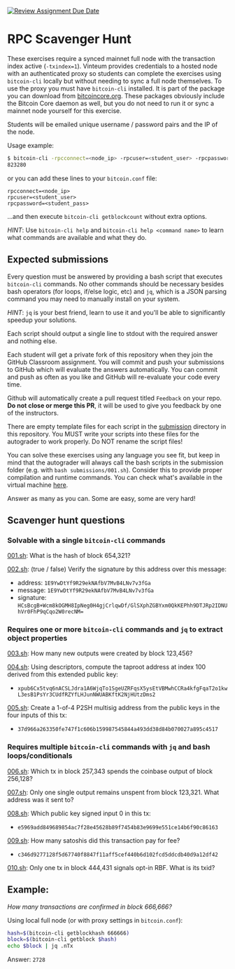 [![Review Assignment Due Date](https://classroom.github.com/assets/deadline-readme-button-22041afd0340ce965d47ae6ef1cefeee28c7c493a6346c4f15d667ab976d596c.svg)](https://classroom.github.com/a/0_jITv34)

# RPC Scavenger Hunt

These exercises require a synced mainnet full node with the transaction index
active (`-txindex=1`).
Vinteum provides credentials to a hosted node with an authenticated proxy so students can complete the exercises using `bitcoin-cli` locally but without needing to sync a full node themselves.
To use the proxy you must have `bitcoin-cli` installed.
It is part of the package you can download from [bitcoincore.org](https://bitcoincore.org/bin/bitcoin-core-30.0/).
These packages obviously include the Bitcoin Core daemon as well, but you do not
need to run it or sync a mainnet node yourself for this exercise.

Students will be emailed unique username / password pairs and the IP of the node.

Usage example:

```sh
$ bitcoin-cli -rpcconnect=<node_ip> -rpcuser=<student_user> -rpcpassword=<student_pass getblockcount
823280
```

or you can add these lines to your `bitcoin.conf` file:

```
rpcconnect=<node_ip>
rpcuser=<student_user>
rpcpassword=<student_pass>
```

...and then execute `bitcoin-cli getblockcount` without extra options.

_HINT_: Use `bitcoin-cli help` and `bitcoin-cli help <command name>` to learn what commands are available and what they do.

## Expected submissions

Every question must be answered by providing a bash script that executes `bitcoin-cli`
commands.
No other commands should be necessary besides bash operators (for loops, if/else logic, etc) and `jq`, which is a JSON parsing command you may need to manually install on your system.

_HINT_: `jq` is your best friend, learn to use it and you'll be able to significantly speedup your solutions.

Each script should output a single line to stdout with the required answer and nothing else.

Each student will get a private fork of this repository when they join the GitHub Classroom assignment.
You will commit and push your submissions to GitHub which will evaluate the answers automatically.
You can commit and push as often as you like and GitHub will re-evaluate your code
every time.

Github will automatically create a pull request titled `Feedback` on your repo.
**Do not close or merge this PR**, it will be used to give you feedback by one of the instructors.

There are empty template files for each script in the [submission](/submission) directory in this repository.
You MUST write your scripts into these files for the autograder to work properly.
Do NOT rename the script files!

You can solve these exercises using any language you see fit, but keep in mind that the autograder will always call the bash scripts in the submission folder (e.g. with `bash submissions/001.sh`).
Consider this to provide proper compilation and runtime commands.
You can check what's available in the virtual machine [here](https://github.com/actions/runner-images/blob/main/images/ubuntu/Ubuntu2404-Readme.md).

Answer as many as you can. Some are easy, some are very hard!

## Scavenger hunt questions

### Solvable with a single `bitcoin-cli` commands

[001.sh](/submission/001.sh): What is the hash of block 654,321?

[002.sh](/submission/002.sh): (true / false) Verify the signature by this address over this message:

- address: `1E9YwDtYf9R29ekNAfbV7MvB4LNv7v3fGa`
- message: `1E9YwDtYf9R29ekNAfbV7MvB4LNv7v3fGa`
- signature: `HCsBcgB+Wcm8kOGMH8IpNeg0H4gjCrlqwDf/GlSXphZGBYxm0QkKEPhh9DTJRp2IDNUhVr0FhP9qCqo2W0recNM=`

### Requires one or more `bitcoin-cli` commands and `jq` to extract object properties

[003.sh](/submission/003.sh): How many new outputs were created by block 123,456?

[004.sh](/submission/004.sh): Using descriptors, compute the taproot address at index 100 derived from this extended public key:

- `xpub6Cx5tvq6nACSLJdra1A6WjqTo1SgeUZRFqsX5ysEtVBMwhCCRa4kfgFqaT2o1kwL3esB1PsYr3CUdfRZYfLHJunNWUABKftK2NjHUtzDms2`

[005.sh](/submission/005.sh): Create a 1-of-4 P2SH multisig address from the public keys in the four inputs of this tx:

- `37d966a263350fe747f1c606b159987545844a493dd38d84b070027a895c4517`

### Requires multiple `bitcoin-cli` commands with `jq` and bash loops/conditionals

[006.sh](/submission/006.sh): Which tx in block 257,343 spends the coinbase output of block 256,128?

[007.sh](/submission/007.sh): Only one single output remains unspent from block 123,321. What address was it sent to?

[008.sh](/submission/008.sh): Which public key signed input 0 in this tx:

- `e5969add849689854ac7f28e45628b89f7454b83e9699e551ce14b6f90c86163`

[009.sh](/submission/009.sh): How many satoshis did this transaction pay for fee?

- `c346d9277128f5d67740f8847f11aff5cef440b6d102fcd5ddcdb40d9a12df42`

[010.sh](/submission/010.sh): Only one tx in block 444,431 signals opt-in RBF. What is its txid?

## Example:

_How many transactions are confirmed in block 666,666?_

Using local full node (or with proxy settings in `bitcoin.conf`):

```sh
hash=$(bitcoin-cli getblockhash 666666)
block=$(bitcoin-cli getblock $hash)
echo $block | jq .nTx
```

Answer: `2728`
